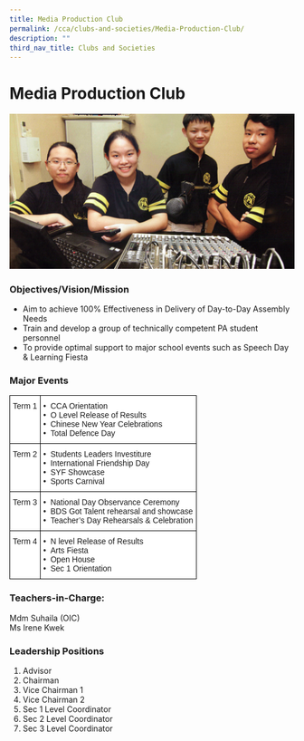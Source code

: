 ```yaml
---
title: Media Production Club
permalink: /cca/clubs-and-societies/Media-Production-Club/
description: ""
third_nav_title: Clubs and Societies
---
```

Media Production Club
=====================


![Public Announcement Club](/images/Public-Announcement.jpg)

### Objectives/Vision/Mission

*   Aim to achieve 100% Effectiveness in Delivery of Day-to-Day Assembly Needs
*   Train and develop a group of technically competent PA student personnel
*   To provide optimal support to major school events such as Speech Day &amp; Learning Fiesta


### Major Events

<style type="text/css">
.tg  {border-collapse:collapse;border-spacing:0;}
.tg td{border-color:black;border-style:solid;border-width:1px;font-family:Arial, sans-serif;font-size:14px;
  overflow:hidden;padding:10px 5px;word-break:normal;}
.tg th{border-color:black;border-style:solid;border-width:1px;font-family:Arial, sans-serif;font-size:14px;
  font-weight:normal;overflow:hidden;padding:10px 5px;word-break:normal;}
.tg .tg-ktyi{background-color:#FFF;text-align:left;vertical-align:top}
</style>
<table class="tg">
<thead>
  <tr>
    <th class="tg-ktyi">Term 1</th>
    <th class="tg-ktyi">•&nbsp;&nbsp;CCA Orientation<br>•&nbsp;&nbsp;O Level Release of Results<br>•&nbsp;&nbsp;Chinese New Year Celebrations<br>•&nbsp;&nbsp;Total Defence Day<br></th>
  </tr>
</thead>
<tbody>
  <tr>
    <td class="tg-ktyi">Term 2</td>
    <td class="tg-ktyi">•&nbsp;&nbsp;Students Leaders Investiture<br>•&nbsp;&nbsp;International Friendship Day<br>•&nbsp;&nbsp;SYF Showcase<br>•&nbsp;&nbsp;Sports Carnival<br></td>
  </tr>
  <tr>
    <td class="tg-ktyi">Term 3</td>
    <td class="tg-ktyi">•&nbsp;&nbsp;National Day Observance Ceremony<br>•&nbsp;&nbsp;BDS Got Talent rehearsal and showcase<br>•&nbsp;&nbsp;Teacher’s Day Rehearsals &amp; Celebration<br></td>
  </tr>
  <tr>
    <td class="tg-ktyi">Term 4</td>
    <td class="tg-ktyi">•&nbsp;&nbsp;N level Release of Results<br>•&nbsp;&nbsp;Arts Fiesta<br>•&nbsp;&nbsp;Open House<br>•&nbsp;&nbsp;Sec 1 Orientation<br></td>
  </tr>
</tbody>
</table>


### Teachers-in-Charge:

Mdm Suhaila (OIC)&nbsp;  
Ms Irene Kwek&nbsp;  


### Leadership Positions

1) Advisor  
2) Chairman  
3) Vice Chairman 1  
4) Vice Chairman 2  
5) Sec 1 Level Coordinator  
6) Sec 2 Level Coordinator  
7) Sec 3 Level Coordinator